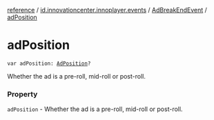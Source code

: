 [reference](../../index.md) / [id.innovationcenter.innoplayer.events](../index.md) / [AdBreakEndEvent](index.md) / [adPosition](./ad-position.md)

# adPosition

`var adPosition: `[`AdPosition`](../-ad-position/index.md)`?`

Whether the ad is a pre-roll, mid-roll or post-roll.

### Property

`adPosition` - Whether the ad is a pre-roll, mid-roll or post-roll.